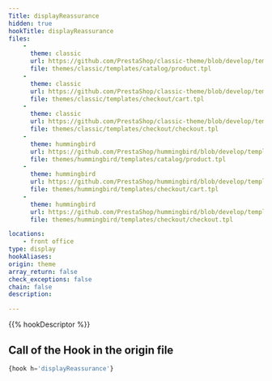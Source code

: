```yaml
---
Title: displayReassurance
hidden: true
hookTitle: displayReassurance
files:
    -
      theme: classic
      url: https://github.com/PrestaShop/classic-theme/blob/develop/templates/catalog/product.tpl
      file: themes/classic/templates/catalog/product.tpl
    -
      theme: classic
      url: https://github.com/PrestaShop/classic-theme/blob/develop/templates/checkout/cart.tpl
      file: themes/classic/templates/checkout/cart.tpl
    -
      theme: classic
      url: https://github.com/PrestaShop/classic-theme/blob/develop/templates/checkout/checkout.tpl
      file: themes/classic/templates/checkout/checkout.tpl
    -
      theme: hummingbird
      url: https://github.com/PrestaShop/hummingbird/blob/develop/templates/catalog/product.tpl
      file: themes/hummingbird/templates/catalog/product.tpl
    -
      theme: hummingbird
      url: https://github.com/PrestaShop/hummingbird/blob/develop/templates/checkout/cart.tpl
      file: themes/hummingbird/templates/checkout/cart.tpl
    -
      theme: hummingbird
      url: https://github.com/PrestaShop/hummingbird/blob/develop/templates/checkout/checkout.tpl
      file: themes/hummingbird/templates/checkout/checkout.tpl

locations:
    - front office
type: display
hookAliases: 
origin: theme
array_return: false
check_exceptions: false
chain: false
description: 

---
```


{{% hookDescriptor %}}

## Call of the Hook in the origin file

```php
{hook h='displayReassurance'}
```
